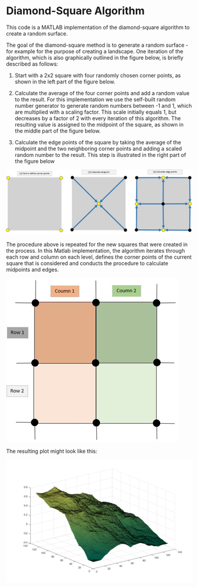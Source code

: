 # Diamond-Square Algorithm
This code is a MATLAB implementation of the diamond-square algorithm to create a random surface.

The goal of the diamond-square method is to generate a random surface - for example for the purpose of creating a landscape.
One iteration of the algorithm, which is also graphically outlined in the figure below, is briefly described as follows:

1. Start with a 2x2 square with four randomly chosen corner points, as shown in the left part of the figure below.

2. Calculate the average of the four corner points and add a random value to the result. For this
implementation we use the self-built random number generator to generate random numbers
between -1 and 1, which are multiplied with a scaling factor. This scale initially equals 1,
but decreases by a factor of 2 with every iteration of this algorithm. The resulting value is
assigned to the midpoint of the square, as shown in the middle part of the figure below.

3. Calculate the edge points of the square by taking the average of the midpoint and the two
neighboring corner points and adding a scaled random number to the result. This step is illustrated
in the right part of the figure below

![Diagram1](https://github.com/SaskiaCaspari/diam_square_algorithm/blob/master/media/diam.JPG)

The procedure above is repeated for the new squares that were created in the process. In this Matlab implementation,
the algorithm iterates through each row and column
on each level, defines the corner points of the current square that is considered and conducts the
procedure to calculate midpoints and edges.

![Diagram2](https://github.com/SaskiaCaspari/diam_square_algorithm/blob/master/media/diam2.JPG)

The resulting plot might look like this:

![Surface](https://github.com/SaskiaCaspari/diam_square_algorithm/blob/master/media/randsurface.png)
